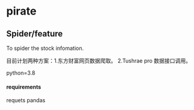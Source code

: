 # pirate
## Spider/feature

To spider the stock infomation.

目前计划两种方案：1.东方财富网页数据爬取。 2.Tushrae pro 数据接口调用。

python=3.8
#### requirements
requets
pandas
